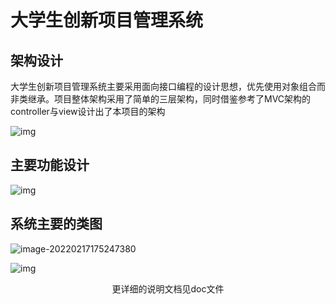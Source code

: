 # 大学生创新项目管理系统

## 架构设计

大学生创新项目管理系统主要采用面向接口编程的设计思想，优先使用对象组合而非类继承。项目整体架构采用了简单的三层架构，同时借鉴参考了MVC架构的controller与view设计出了本项目的架构

![img](https://oss.zhou29.top/img/wps803.tmp.jpg)

## 主要功能设计

![img](https://oss.zhou29.top/img/wps88D3.tmp.jpg)

## 系统主要的类图

![image-20220217175247380](https://oss.zhou29.top/img/image-20220217175247380.png)

![img](https://oss.zhou29.top/img/wpsA67A.tmp.png)

<center>更详细的说明文档见doc文件</center>

